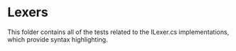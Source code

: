 ﻿# Lexers

This folder contains all of the tests related to the ILexer.cs implementations, which provide syntax highlighting. 